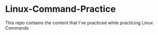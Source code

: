 # Linux-Command-Practice
This repo contains the content that I've practiced while practicing Linux Commands 
